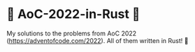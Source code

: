 # 🎄 AoC-2022-in-Rust 🎄
My solutions to the problems from AoC 2022 (https://adventofcode.com/2022). All of them written in Rust! 🦀
